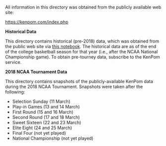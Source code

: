 All information in this directory was obtained from the publicly available web site:

https://kenpom.com/index.php

__Historical Data__

This directory contains historical (pre-2018) data, which was obtained from the public web site via [this notebook](https://nbviewer.jupyter.org/github/practicallypredictable/posts/blob/master/basketball/ncaa/notebooks/ncaa-scrape-kenpom.ipynb). The historical data are as of the end of the college basketball season for that year (i.e., after the NCAA National Championship game). To obtain pre-tourney data, subscribe to the KenPom service.

__2018 NCAA Tournament Data__

This directory contains snapshots of the publicly-available KenPom data during the 2018 NCAA Tournament. Snapshots were taken after the following:

- Selection Sunday (11 March)
- Play-in Games (13 and 14 March)
- First Round (15 and 16 March)
- Second Round (17 and 18 March)
- Sweet Sixteen (22 and 23 March)
- Elite Eight (24 and 25 March)
- Final Four (not yet played)
- National Championship (not yet played)
